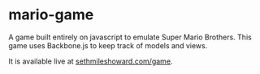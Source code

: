 mario-game
==========

A game built entirely on javascript to emulate Super Mario Brothers. This game uses Backbone.js to keep track of models and views.

It is available live at [sethmileshoward.com/game](http://www.sethmileshoward.com/game).
